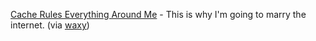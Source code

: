 ---
layout: post
wordpress_id: 773
wordpress_url: http://noesbueno.com/?p=773
date: '2010-09-09 10:57:50 -0500'
date_gmt: '2010-09-09 15:57:50 -0500'
body: |
  <p><a href="http://vimeo.com/14782834">Cache Rules Everything Around Me</a> - This is why I'm going to marry the internet. <span class="via">(via <a href="http://www.waxy.org">waxy</a>)</span></p>
---